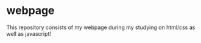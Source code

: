 # webpage
This repository consists of my webpage during my studying on html/css as well as javascript!

